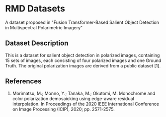 # RMD Datasets

A dataset proposed in "Fusion Transformer-Based Salient Object Detection in Multispectral Polarimetric Imagery"

## Dataset Description

This is a dataset for salient object detection in polarized images, containing 15 sets of images, each consisting of four polarized images and one Ground Truth. The original polarization images are derived from a public dataset [1].

## References

1. Morimatsu, M.; Monno, Y.; Tanaka, M.; Okutomi, M. Monochrome and color polarization demosaicking using edge-aware residual interpolation. In Proceedings of the 2020 IEEE International Conference on Image Processing (ICIP), 2020; pp. 2571-2575.